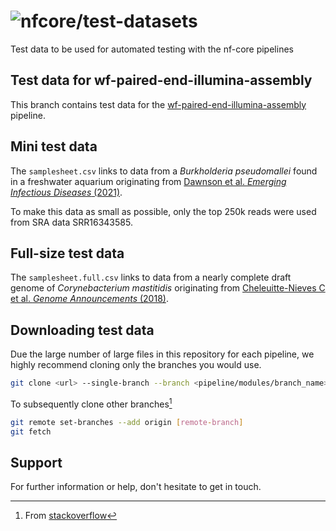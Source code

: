 # ![nfcore/test-datasets](docs/images/test-datasets_logo.png)
Test data to be used for automated testing with the nf-core pipelines

## Test data for wf-paired-end-illumina-assembly

This branch contains test data for the [wf-paired-end-illumina-assembly](https://github.com/gregorysprenger/wf-paired-end-illumina-assembly) pipeline.

## Mini test data
The `samplesheet.csv` links to data from a *Burkholderia pseudomallei* found in a freshwater aquarium originating from [Dawnson et al. *Emerging Infectious Diseases* (2021)](https://doi.org/10.3201/eid2712.211756).

To make this data as small as possible, only the top 250k reads were used from SRA data SRR16343585.

## Full-size test data

The `samplesheet.full.csv` links to data from a nearly complete draft genome of *Corynebacterium mastitidis* originating from [Cheleuitte-Nieves C et al. *Genome Announcements* (2018)](https://doi.org/10.1128/genomeA.00050-18).

## Downloading test data

Due the large number of large files in this repository for each pipeline, we highly recommend cloning only the branches you would use.

```bash
git clone <url> --single-branch --branch <pipeline/modules/branch_name>
```

To subsequently clone other branches[^1]

```bash
git remote set-branches --add origin [remote-branch]
git fetch
```

## Support

For further information or help, don't hesitate to get in touch.

[^1]: From [stackoverflow](https://stackoverflow.com/a/60846265/11502856)
